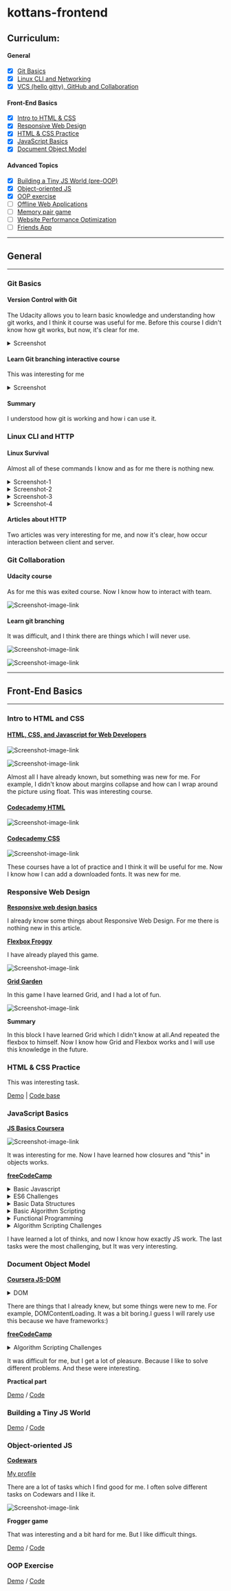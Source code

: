 # kottans-frontend

## Curriculum:

#### General

- [x]  [Git Basics](#git-basics)
- [x]  [Linux CLI and Networking](#linux-cli-and-http)
- [x]  [VCS (hello gitty), GitHub and Collaboration](#git-collaboration)

#### Front-End Basics

- [x] [Intro to HTML & CSS](#intro-to-html-and-css)
- [x] [Responsive Web Design](#responsive-web-design)
- [x] [HTML & CSS Practice](#html--css-practice)
- [x] [JavaScript Basics](#javascript-basics)
- [x] [Document Object Model](#document-object-model)

#### Advanced Topics

- [x] [Building a Tiny JS World (pre-OOP)](#building-a-tiny-js-world)
- [x] [Object-oriented JS](#object-oriented-js)
- [x] [OOP exercise](#oop-exercise)
- [ ] [Offline Web Applications](#offline-web-applications)
- [ ] [Memory pair game](#memory-pair-game)
- [ ] [Website Performance Optimization](#website-performance-optimization)
- [ ] [Friends App](#friends-app)

---

## General

---

### Git Basics

#### Version Control with Git

The Udacity allows you to learn basic knowledge and understanding how git works, and I think it course was useful for
me. Before this course I didn't know how git works, but now, it's clear for me.

<details><summary>Screenshot</summary>
<p>

![Screenshot-image-link](https://i.imgur.com/EaAv7CR.png)
</p>
</details>

#### Learn Git branching interactive course

This was interesting for me

<details><summary>Screenshot</summary>
<p>

![Screenshot-image-link](https://i.imgur.com/bYCwQKX.png)
</p>
</details>

#### Summary

I understood how git is working and how i can use it.

### Linux CLI and HTTP

#### Linux Survival

Almost all of these commands I know and as for me there is nothing new.

<details><summary>Screenshot-1</summary>
<p>

![Screenshot-image-link](task_linux_cli/quiz-1.png)
</p>
</details>

<details><summary>Screenshot-2</summary>
<p>

![Screenshot-image-link](task_linux_cli/quiz-2.png)
</p>
</details>

<details><summary>Screenshot-3</summary>
<p>

![Screenshot-image-link](task_linux_cli/quiz-3.png)
</p>
</details>

<details><summary>Screenshot-4</summary>
<p>

![Screenshot-image-link](task_linux_cli/quiz-4.png)
</p>
</details>

#### Articles about HTTP

Two articles was very interesting for me, and now it's clear, how occur interaction between client and server.

### Git Collaboration

#### Udacity course

As for me this was exited course. Now I know how to interact with team.

![Screenshot-image-link](task_git_collaboration/github-udacity.png)

#### Learn git branching

It was difficult, and I think there are things which I will never use.

![Screenshot-image-link](task_git_collaboration/git-collab-1.png)

![Screenshot-image-link](task_git_collaboration/git-collab-2.png)

---

## Front-End Basics

---

### Intro to HTML and CSS

#### [HTML, CSS, and Javascript for Web Developers](https://www.coursera.org/learn/html-css-javascript-for-web-developers)

![Screenshot-image-link](task_html_css_intro/coursera-html-1.png)

![Screenshot-image-link](task_html_css_intro/coursera-html-2.png)

Almost all I have already known, but something was new for me. For example, I didn't know about margins collapse and how
can I wrap around the picture using float. This was interesting course.

#### [Codecademy HTML](https://www.codecademy.com/learn/learn-html)

![Screenshot-image-link](task_html_css_intro/codeacademy-html.png)

#### [Codecademy CSS](https://www.codecademy.com/learn/learn-css)

![Screenshot-image-link](task_html_css_intro/codeacademy-css.png)

These courses have a lot of practice and I think it will be useful for me. Now I know how I can add a downloaded fonts.
It was new for me.

### Responsive Web Design

**[Responsive web design basics](https://web.dev/i18n/en/responsive-web-design-basics/)**

I already know some things about Responsive Web Design. For me there is nothing new in this article.

**[Flexbox Froggy](http://flexboxfroggy.com/)**

I have already played this game.

![Screenshot-image-link](task_responsive_web_design/flexbox-froggy.png)

**[Grid Garden](http://cssgridgarden.com/)**

In this game I have learned Grid, and I had a lot of fun.

![Screenshot-image-link](task_responsive_web_design/grid-garden.png)

**Summary**

In this block I have learned Grid which I didn't know at all.And repeated the flexbox to himself. Now I know how Grid
and Flexbox works and I will use this knowledge in the future.

### HTML & CSS Practice

This was interesting task.

[Demo](https://pashapushak1996.github.io/html-css-popup-kottans/) |
[Code base](https://github.com/pashapushak1996/html-css-popup-kottans)

### JavaScript Basics

**[JS Basics Coursera](https://www.coursera.org/learn/html-css-javascript-for-web-developers/home/week/4)**

![Screenshot-image-link](task_js_basics/coursera-js-basics.png)

It was interesting for me. Now I have learned how closures and "this" in objects works.

**[freeCodeCamp](https://www.freecodecamp.org/learn)**

<details><summary>Basic Javascript</summary>
<p>

![Screenshot-image-link](task_js_basics/basic-js.png)
</p>
</details>


<details><summary>ES6 Challenges</summary>
<p>

![Screenshot-image-link](task_js_basics/es-6.png)
</p>
</details>

<details><summary>Basic Data Structures</summary>
<p>

![Screenshot-image-link](task_js_basics/basic-data-structures.png)
</p>
</details>

<details><summary>Basic Algorithm Scripting</summary>
<p>

![Screenshot-image-link](task_js_basics/basic-algorithms.png)
</p>
</details>

<details><summary>Functional Programming</summary>
<p>

![Screenshot-image-link](task_js_basics/functional-programming.png)
</p>
</details>

<details><summary>Algorithm Scripting Challenges</summary>
<p>

![Screenshot-image-link](task_js_basics/intermediate-algorithm.png)
</p>
</details>

I have learned a lot of thinks, and now I know how exactly JS work.
The last tasks were the most challenging, but It was very interesting.

### Document Object Model

**[Coursera JS-DOM](https://www.coursera.org/learn/html-css-javascript-for-web-developers/home/week/5)**

<details><summary>DOM</summary>
<p>

![Screenshot-image-link](task_js_dom/coursera-js-dom.png)
</p>
</details>

There are things that I already knew, but some things were new to me. For example, DOMContentLoading. It was a bit boring.I guess I will rarely use this because we have frameworks:)

**[freeCodeCamp](https://www.freecodecamp.org/learn)**

<details><summary>Algorithm Scripting Challenges</summary>
<p>

![Screenshot-image-link](task_js_dom/intermediate-algorithm-2.png)
</p>
</details>

It was difficult for me, but I get a lot of pleasure. Because I like to solve different problems. And these were interesting.

**Practical part**

[Demo](https://pashapushak1996.github.io/js-dom-kottans) /
[Code](https://github.com/pashapushak1996/js-dom-kottans)

### Building a Tiny JS World

[Demo](https://pashapushak1996.github.io/a-tiny-JS-world/) /
[Code](https://github.com/pashapushak1996/frontend-2022-homeworks/tree/tiny-world)

### Object-oriented JS
**[Codewars](https://www.freecodecamp.org/learn)**

[My profile](https://www.codewars.com/users/pavlopushak1996)

There are a lot of tasks which I find good for me. I often solve different tasks on Codewars and I like it.

![Screenshot-image-link](task_js_oop/codewars.png)

**Frogger game**

That was interesting and a bit hard for me. But I like difficult things.

[Demo](https://pashapushak1996.github.io/frogger-game/) /
[Code](https://github.com/pashapushak1996/frogger-game)

### OOP Exercise

[Demo](https://pashapushak1996.github.io/a-tiny-JS-world/) /
[Code](https://github.com/pashapushak1996/frontend-2022-homeworks/tree/tiny-world)





